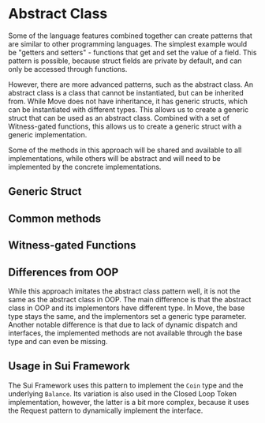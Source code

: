 # Abstract Class

<!-- Walk through a Coin example -->

Some of the language features combined together can create patterns that are similar to other programming languages. The simplest example would be "getters and setters" - functions that get and set the value of a field. This pattern is possible, because struct fields are private by default, and can only be accessed through functions.

However, there are more advanced patterns, such as the abstract class. An abstract class is a class that cannot be instantiated, but can be inherited from. While Move does not have inheritance, it has generic structs, which can be instantiated with different types. This allows us to create a generic struct that can be used as an abstract class. Combined with a set of Witness-gated functions, this allows us to create a generic struct with a generic implementation.

Some of the methods in this approach will be shared and available to all implementations, while others will be abstract and will need to be implemented by the concrete implementations.

## Generic Struct

<!--

Talk through Generic Struct and how it can be instantiated with a witness.

 -->

## Common methods

<!--

Showcase how common methods can be implemented for a generic struct.

 -->

## Witness-gated Functions

<!--

Showcase how witness-gated functions can be used to implement abstract methods.

 -->

## Differences from OOP

While this approach imitates the abstract class pattern well, it is not the same as the abstract class in OOP. The main difference is that the abstract class in OOP and its implementors have different type. In Move, the base type stays the same, and the implementors set a generic type parameter. Another notable difference is that due to lack of dynamic dispatch and interfaces, the implemented methods are not available through the base type and can even be missing.

## Usage in Sui Framework

The Sui Framework uses this pattern to implement the `Coin` type and the underlying `Balance`. Its variation is also used in the Closed Loop Token implementation, however, the latter is a bit more complex, because it uses the Request pattern to dynamically implement the interface.
